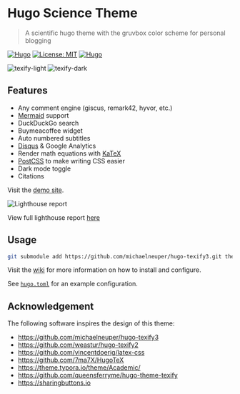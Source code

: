 # Hugo Science Theme

> A scientific hugo theme with the gruvbox color scheme for personal blogging

[![Hugo](https://img.shields.io/badge/hugo-0.115.1-blue.svg)](https://gohugo.io)
[![License: MIT](https://img.shields.io/badge/License-MIT-blue.svg)](LICENSE)
[![Hugo](https://github.com/michaelneuper/hugo-texify3/actions/workflows/hugo.yml/badge.svg)](https://github.com/michaelneuper/hugo-texify3/actions/workflows/hugo.yml)

![texify-light](https://github.com/michaelneuper/hugo-texify3/assets/73108749/8b006060-939f-4f11-b597-8ff1861fce90)
![texify-dark](https://github.com/michaelneuper/hugo-texify3/assets/73108749/77d34466-037c-4402-94e3-019d5b2122e5)

## Features

- Any comment engine (giscus, remark42, hyvor, etc.)
- [Mermaid](https://mermaid.js.org) support
- DuckDuckGo search
- Buymeacoffee widget
- Auto numbered subtitles
- [Disqus](https://disqus.com/) & Google Analytics
- Render math equations with [KaTeX](https://katex.org/)
- [PostCSS](https://postcss.org/) to make writing CSS easier
- Dark mode toggle
- Citations

Visit the [demo site](https://michaelneuper.github.io/hugo-texify3/).


![Lighthouse report](https://github.com/michaelneuper/hugo-texify3/assets/73108749/2bd66f9d-0c28-4ea5-acbc-d53e9078a2cd)

View full lighthouse report [here](https://pagespeed.web.dev/analysis/https-michaelneuper-github-io-hugo-texify3/c740roolxm?form_factor=desktop)

## Usage

```bash
git submodule add https://github.com/michaelneuper/hugo-texify3.git themes/hugo-texify3
```

Visit the [wiki](https://github.com/michaelneuper/hugo-texify3/wiki) for more information on how to install and configure.

See [`hugo.toml`](https://github.com/weastur/hugo-texify2/blob/master/hugo.toml)
for an example configuration.

## Acknowledgement

The following software inspires the design of this theme:
- <https://github.com/michaelneuper/hugo-texify3>
- <https://github.com/weastur/hugo-texify2>
- <https://github.com/vincentdoerig/latex-css>
- <https://github.com/7ma7X/HugoTeX>
- <https://theme.typora.io/theme/Academic/>
- <https://github.com/queensferryme/hugo-theme-texify>
- <https://sharingbuttons.io>
